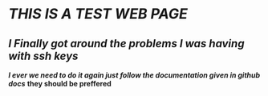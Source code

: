# ***THIS IS A TEST WEB PAGE***
## *I Finally got around the problems I was having with ssh keys*
***I ever we need to do it again just follow the documentation given in github docs*** **they should be preffered** 